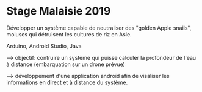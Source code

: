 # Stage Malaisie 2019

Développer un système capable de neutraliser des "golden Apple snails", moluscs qui détruisent les cultures de riz en Asie.

Arduino, Android Studio, Java



  --> objectif: contruire un système qui puisse calculer la profondeur de l'eau à distance (embarquation sur un drone prévue)
  
  --> développement d'une application androïd afin de visaliser les informations en direct et à distance du système.
